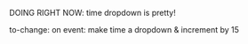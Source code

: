DOING RIGHT NOW: time dropdown is pretty!

to-change:
on event: make time a dropdown & increment by 15
